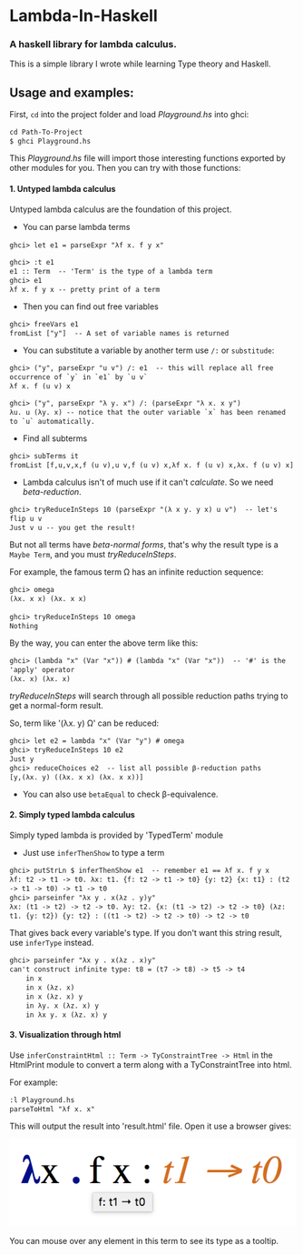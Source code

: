 # Lambda-In-Haskell
### A haskell library for lambda calculus.

This is a simple library I wrote while learning Type theory and Haskell.

## Usage and examples:

First, `cd` into the project folder and load *Playground.hs* into ghci:

```
cd Path-To-Project
$ ghci Playground.hs
```

This *Playground.hs* file will import those interesting functions exported by other modules for you.
Then you can try with those functions:

#### 1. Untyped lambda calculus

Untyped lambda calculus are the foundation of this project.

* You can parse lambda terms

`ghci> let e1 = parseExpr "λf x. f y x"`

```
ghci> :t e1
e1 :: Term  -- 'Term' is the type of a lambda term
ghci> e1
λf x. f y x -- pretty print of a term
```

* Then you can find out free variables

```
ghci> freeVars e1
fromList ["y"]  -- A set of variable names is returned
```

* You can substitute a variable by another term use `/:` or `substitude`:

```
ghci> ("y", parseExpr "u v") /: e1  -- this will replace all free occurrence of `y` in `e1` by `u v`
λf x. f (u v) x
```

```
ghci> ("y", parseExpr "λ y. x") /: (parseExpr "λ x. x y")
λu. u (λy. x) -- notice that the outer variable `x` has been renamed to `u` automatically.
```

* Find all subterms

```
ghci> subTerms it
fromList [f,u,v,x,f (u v),u v,f (u v) x,λf x. f (u v) x,λx. f (u v) x]
```

* Lambda calculus isn't of much use if it can't *calculate*. So we need *beta-reduction*.

```
ghci> tryReduceInSteps 10 (parseExpr "(λ x y. y x) u v")  -- let's flip u v
Just v u -- you get the result!
```

But not all terms have *beta-normal forms*, that's why the result type is a `Maybe Term`, and you must *tryReduceInSteps*.

For example, the famous term Ω has an infinite reduction sequence:

```
ghci> omega
(λx. x x) (λx. x x)

ghci> tryReduceInSteps 10 omega
Nothing
```

By the way, you can enter the above term like this:

```
ghci> (lambda "x" (Var "x")) # (lambda "x" (Var "x"))  -- '#' is the 'apply' operator
(λx. x) (λx. x)
```

*tryReduceInSteps* will search through all possible reduction paths trying to get a normal-form result.

So, term like '(λx. y) Ω' can be reduced:

```
ghci> let e2 = lambda "x" (Var "y") # omega
ghci> tryReduceInSteps 10 e2
Just y
ghci> reduceChoices e2  -- list all possible β-reduction paths
[y,(λx. y) ((λx. x x) (λx. x x))]
```

* You can also use `betaEqual` to check β-equivalence.

#### 2. Simply typed lambda calculus

Simply typed lambda is provided by 'TypedTerm' module

* Just use `inferThenShow` to type a term

```
ghci> putStrLn $ inferThenShow e1  -- remember e1 == λf x. f y x
λf: t2 -> t1 -> t0. λx: t1. {f: t2 -> t1 -> t0} {y: t2} {x: t1} : (t2 -> t1 -> t0) -> t1 -> t0
ghci> parseinfer "λx y . x(λz . y)y"
λx: (t1 -> t2) -> t2 -> t0. λy: t2. {x: (t1 -> t2) -> t2 -> t0} (λz: t1. {y: t2}) {y: t2} : ((t1 -> t2) -> t2 -> t0) -> t2 -> t0
```

That gives back every variable's type. If you don't want this string result, use `inferType` instead.

```
ghci> parseinfer "λx y . x(λz . x)y"
can't construct infinite type: t8 = (t7 -> t8) -> t5 -> t4
	in x
	in x (λz. x)
	in x (λz. x) y
	in λy. x (λz. x) y
	in λx y. x (λz. x) y
```

#### 3. Visualization through html

Use `inferConstraintHtml :: Term -> TyConstraintTree -> Html` in the HtmlPrint module to convert a term along with a TyConstraintTree into html.

For example:

```
:l Playground.hs
parseToHtml "λf x. x"
```

This will output the result into 'result.html' file. Open it use a browser gives:

![alt tag](visual.png)

You can mouse over any element in this term to see its type as a tooltip.
